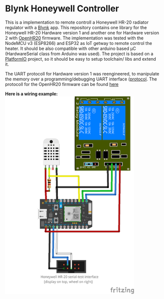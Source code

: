 # Blynk Honeywell Controller
This is a implementation to remote controll a Honeywell HR-20 radiator regulator with a [Blynk](http://docs.blynk.cc/) app. 
This repository contains one library for the Honeywell HR-20 Hardware version 1 and another one for Hardware version 2 with [OpenHR20](https://github.com/OpenHR20/OpenHR20) firmware.
The implementation was tested with the NodeMCU v3 (ESP8266) and ESP32 as IoT getway to remote control the heater. 
It should be also compatible with other arduino based µC (HardwareSerial class from Arduino was used). 
The project is based on a [PlatformIO](https://docs.platformio.org/en/latest/what-is-platformio.html) project, so it should be easy to setup toolchain/ libs and extend it. 

The UART protocoll for Hardware version 1 was reengineered, to manipulate the memory over a programming/debugging UART interface ([protocol](http://symlink.dk/projects/rondo485/).
The protocoll for the OpenHR20 firmware can be found [here](https://www.mikrocontroller.net/articles/Heizungssteuerung_mit_Honeywell_HR20#UART_Protocoll)

**Here is a wiring example:**
<img src="https://raw.githubusercontent.com/Feserich/ParticleRemote-PhotonCode/master/Wiring%20Example/Photon%20Wiring_bb.png" width="420"/>


